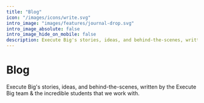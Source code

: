 ```yaml
---
title: "Blog"
icon: "/images/icons/write.svg"
intro_image: "images/features/journal-drop.svg"
intro_image_absolute: false
intro_image_hide_on_mobile: false
description: Execute Big's stories, ideas, and behind-the-scenes, written by the Execute Big team & the incredible students that we work with. 
---
```


# Blog

Execute Big's stories, ideas, and behind-the-scenes, written by the Execute Big team & the incredible 
students that we work with. 